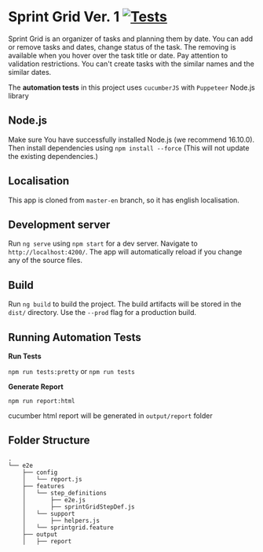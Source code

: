 # Sprint Grid Ver. 1 [![Tests](https://github.com/adysurfer/sprint-grid-automation-v1/actions/workflows/tests.yml/badge.svg)](https://github.com/adysurfer/sprint-grid-automation-v1/actions/workflows/tests.yml)

Sprint Grid is an organizer of tasks and planning them by date.
You can add or remove tasks and dates, change status of the task.
The removing is available when you hover over the task title or date.
Pay attention to validation restrictions.
You can't create tasks with the similar names and the similar dates.

The <strong>automation tests</strong> in this project uses `cucumberJS` with `Puppeteer` Node.js library

## Node.js
Make sure You have successfully installed Node.js (we recommend 16.10.0).
Then install dependencies using `npm install --force` (This will not update the existing dependencies.)

## Localisation
This app is cloned from `master-en` branch, so it has english localisation.

## Development server

Run `ng serve` using `npm start` for a dev server. Navigate to `http://localhost:4200/`.
The app will automatically reload if you change any of the source files.

## Build

Run `ng build` to build the project. The build artifacts will be stored in the `dist/` directory. Use the `--prod` flag for a production build.

## Running Automation Tests

**Run Tests**

`npm run tests:pretty` or `npm run tests`

**Generate Report**

`npm run report:html `

cucumber html report will be generated in `output/report` folder

## Folder Structure
```
.
└── e2e
    ├── config
    │   └── report.js
    ├── features
    │   └── step_definitions
    │       ├── e2e.js
    │       ├── sprintGridStepDef.js
    │   └── support
    │       ├── helpers.js
    │   └── sprintgrid.feature
    ├── output
    │   ├── report
   
```






